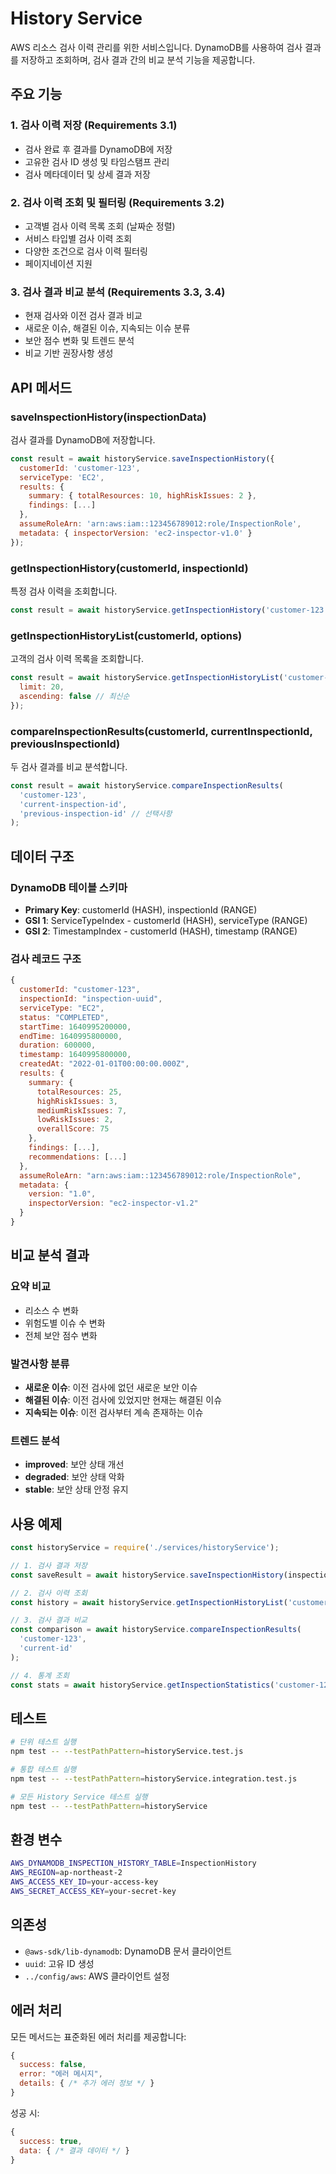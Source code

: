 # History Service

AWS 리소스 검사 이력 관리를 위한 서비스입니다. DynamoDB를 사용하여 검사 결과를 저장하고 조회하며, 검사 결과 간의 비교 분석 기능을 제공합니다.

## 주요 기능

### 1. 검사 이력 저장 (Requirements 3.1)
- 검사 완료 후 결과를 DynamoDB에 저장
- 고유한 검사 ID 생성 및 타임스탬프 관리
- 검사 메타데이터 및 상세 결과 저장

### 2. 검사 이력 조회 및 필터링 (Requirements 3.2)
- 고객별 검사 이력 목록 조회 (날짜순 정렬)
- 서비스 타입별 검사 이력 조회
- 다양한 조건으로 검사 이력 필터링
- 페이지네이션 지원

### 3. 검사 결과 비교 분석 (Requirements 3.3, 3.4)
- 현재 검사와 이전 검사 결과 비교
- 새로운 이슈, 해결된 이슈, 지속되는 이슈 분류
- 보안 점수 변화 및 트렌드 분석
- 비교 기반 권장사항 생성

## API 메서드

### saveInspectionHistory(inspectionData)
검사 결과를 DynamoDB에 저장합니다.

```javascript
const result = await historyService.saveInspectionHistory({
  customerId: 'customer-123',
  serviceType: 'EC2',
  results: {
    summary: { totalResources: 10, highRiskIssues: 2 },
    findings: [...]
  },
  assumeRoleArn: 'arn:aws:iam::123456789012:role/InspectionRole',
  metadata: { inspectorVersion: 'ec2-inspector-v1.0' }
});
```

### getInspectionHistory(customerId, inspectionId)
특정 검사 이력을 조회합니다.

```javascript
const result = await historyService.getInspectionHistory('customer-123', 'inspection-456');
```

### getInspectionHistoryList(customerId, options)
고객의 검사 이력 목록을 조회합니다.

```javascript
const result = await historyService.getInspectionHistoryList('customer-123', {
  limit: 20,
  ascending: false // 최신순
});
```

### compareInspectionResults(customerId, currentInspectionId, previousInspectionId)
두 검사 결과를 비교 분석합니다.

```javascript
const result = await historyService.compareInspectionResults(
  'customer-123',
  'current-inspection-id',
  'previous-inspection-id' // 선택사항
);
```

## 데이터 구조

### DynamoDB 테이블 스키마
- **Primary Key**: customerId (HASH), inspectionId (RANGE)
- **GSI 1**: ServiceTypeIndex - customerId (HASH), serviceType (RANGE)
- **GSI 2**: TimestampIndex - customerId (HASH), timestamp (RANGE)

### 검사 레코드 구조
```javascript
{
  customerId: "customer-123",
  inspectionId: "inspection-uuid",
  serviceType: "EC2",
  status: "COMPLETED",
  startTime: 1640995200000,
  endTime: 1640995800000,
  duration: 600000,
  timestamp: 1640995800000,
  createdAt: "2022-01-01T00:00:00.000Z",
  results: {
    summary: {
      totalResources: 25,
      highRiskIssues: 3,
      mediumRiskIssues: 7,
      lowRiskIssues: 2,
      overallScore: 75
    },
    findings: [...],
    recommendations: [...]
  },
  assumeRoleArn: "arn:aws:iam::123456789012:role/InspectionRole",
  metadata: {
    version: "1.0",
    inspectorVersion: "ec2-inspector-v1.2"
  }
}
```

## 비교 분석 결과

### 요약 비교
- 리소스 수 변화
- 위험도별 이슈 수 변화
- 전체 보안 점수 변화

### 발견사항 분류
- **새로운 이슈**: 이전 검사에 없던 새로운 보안 이슈
- **해결된 이슈**: 이전 검사에 있었지만 현재는 해결된 이슈
- **지속되는 이슈**: 이전 검사부터 계속 존재하는 이슈

### 트렌드 분석
- **improved**: 보안 상태 개선
- **degraded**: 보안 상태 악화
- **stable**: 보안 상태 안정 유지

## 사용 예제

```javascript
const historyService = require('./services/historyService');

// 1. 검사 결과 저장
const saveResult = await historyService.saveInspectionHistory(inspectionData);

// 2. 검사 이력 조회
const history = await historyService.getInspectionHistoryList('customer-123');

// 3. 검사 결과 비교
const comparison = await historyService.compareInspectionResults(
  'customer-123',
  'current-id'
);

// 4. 통계 조회
const stats = await historyService.getInspectionStatistics('customer-123', { days: 30 });
```

## 테스트

```bash
# 단위 테스트 실행
npm test -- --testPathPattern=historyService.test.js

# 통합 테스트 실행
npm test -- --testPathPattern=historyService.integration.test.js

# 모든 History Service 테스트 실행
npm test -- --testPathPattern=historyService
```

## 환경 변수

```bash
AWS_DYNAMODB_INSPECTION_HISTORY_TABLE=InspectionHistory
AWS_REGION=ap-northeast-2
AWS_ACCESS_KEY_ID=your-access-key
AWS_SECRET_ACCESS_KEY=your-secret-key
```

## 의존성

- `@aws-sdk/lib-dynamodb`: DynamoDB 문서 클라이언트
- `uuid`: 고유 ID 생성
- `../config/aws`: AWS 클라이언트 설정

## 에러 처리

모든 메서드는 표준화된 에러 처리를 제공합니다:

```javascript
{
  success: false,
  error: "에러 메시지",
  details: { /* 추가 에러 정보 */ }
}
```

성공 시:

```javascript
{
  success: true,
  data: { /* 결과 데이터 */ }
}
```